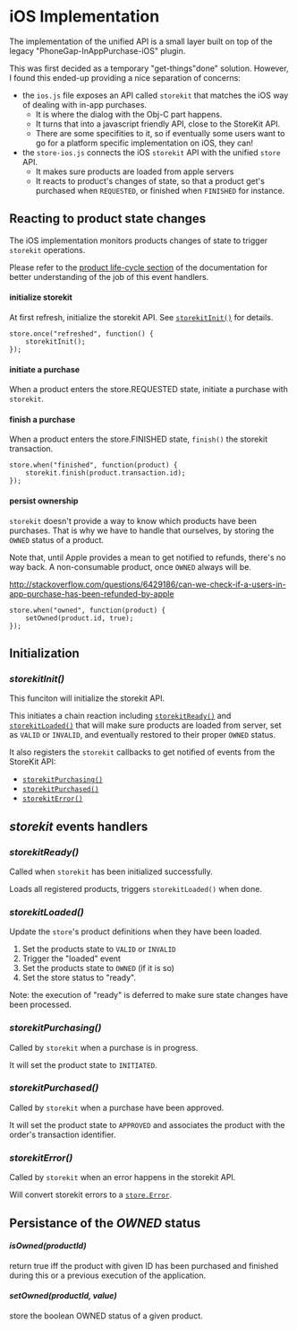 # iOS Implementation

The implementation of the unified API is a small layer
built on top of the legacy "PhoneGap-InAppPurchase-iOS" plugin.

This was first decided as a temporary "get-things"done" solution.
However, I found this ended-up providing a nice separation of concerns:

 - the `ios.js` file exposes an API called `storekit` that matches the
   iOS way of dealing with in-app purchases.
   - It is where the dialog with the Obj-C part happens.
   - It turns that into a javascript friendly API, close to the StoreKit API.
   - There are some specifities to it, so if eventually some users want
     to go for a platform specific implementation on iOS, they can!
 - the `store-ios.js` connects the iOS `storekit` API with the
   unified `store` API.
   - It makes sure products are loaded from apple servers
   - It reacts to product's changes of state, so that a product get's purchased
     when `REQUESTED`, or finished when `FINISHED` for instance.

## Reacting to product state changes

The iOS implementation monitors products changes of state to trigger
`storekit` operations.

Please refer to the [product life-cycle section](api.md#life-cycle) of the documentation
for better understanding of the job of this event handlers.
#### initialize storekit
At first refresh, initialize the storekit API. See [`storekitInit()`](#storekitInit) for details.

    store.once("refreshed", function() {
        storekitInit();
    });

#### initiate a purchase

When a product enters the store.REQUESTED state, initiate a purchase with `storekit`.

#### finish a purchase
When a product enters the store.FINISHED state, `finish()` the storekit transaction.

    store.when("finished", function(product) {
        storekit.finish(product.transaction.id);
    });

#### persist ownership

`storekit` doesn't provide a way to know which products have been purchases.
That is why we have to handle that ourselves, by storing the `OWNED` status of a product.

Note that, until Apple provides a mean to get notified to refunds, there's no way back.
A non-consumable product, once `OWNED` always will be.

http://stackoverflow.com/questions/6429186/can-we-check-if-a-users-in-app-purchase-has-been-refunded-by-apple

    store.when("owned", function(product) {
        setOwned(product.id, true);
    });


## Initialization

### <a name="storekitInit"></a> *storekitInit()*

This funciton will initialize the storekit API.

This initiates a chain reaction including [`storekitReady()`](#storekitReady) and [`storekitLoaded()`](#storekitLoaded)
that will make sure products are loaded from server, set as `VALID` or `INVALID`, and eventually restored
to their proper `OWNED` status.

It also registers the `storekit` callbacks to get notified of events from the StoreKit API:

 - [`storekitPurchasing()`](#storekitPurchasing)
 - [`storekitPurchased()`](#storekitPurchased)
 - [`storekitError()`](#storekitError)


## *storekit* events handlers

### <a name="storekitReady"></a> *storekitReady()*

Called when `storekit` has been initialized successfully.

Loads all registered products, triggers `storekitLoaded()` when done.

### <a name="storekitLoaded"></a> *storekitLoaded()*

Update the `store`'s product definitions when they have been loaded.

 1. Set the products state to `VALID` or `INVALID`
 2. Trigger the "loaded" event
 3. Set the products state to `OWNED` (if it is so)
 4. Set the store status to "ready".

Note: the execution of "ready" is deferred to make sure state
changes have been processed.
### <a name="storekitPurchasing"></a> *storekitPurchasing()*

Called by `storekit` when a purchase is in progress.

It will set the product state to `INITIATED`.

### <a name="storekitPurchased"></a> *storekitPurchased()*

Called by `storekit` when a purchase have been approved.

It will set the product state to `APPROVED` and associates the product
with the order's transaction identifier.

### <a name="storekitError"></a> *storekitError()*

Called by `storekit` when an error happens in the storekit API.

Will convert storekit errors to a [`store.Error`](api.md/#errors).


## Persistance of the *OWNED* status

#### *isOwned(productId)*
return true iff the product with given ID has been purchased and finished
during this or a previous execution of the application.
#### *setOwned(productId, value)*
store the boolean OWNED status of a given product.
